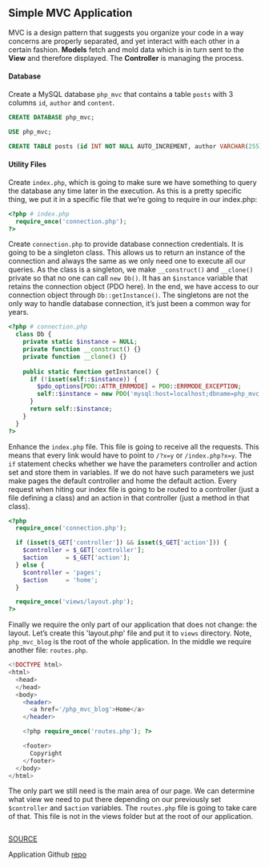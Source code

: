 ## Simple MVC Application
MVC is a design pattern that suggests you organize your code in a way concerns are properly separated, and yet interact with each other in a certain fashion. **Models** fetch and mold data which is in turn sent to the **View** and therefore displayed. The **Controller** is managing the process.

#### Database
Create a MySQL database `php_mvc` that contains a table `posts` with 3 columns `id`, `author` and `content`.
```sql
CREATE DATABASE php_mvc;

USE php_mvc;

CREATE TABLE posts (id INT NOT NULL AUTO_INCREMENT, author VARCHAR(255), content TEXT, PRIMARY KEY (id));
```

#### Utility Files
Create `index.php`, which is going to make sure we have something to query the database any time later in the execution.
As this is a pretty specific thing, we put it in a specific file that we’re going to require in our index.php:
```php
<?php # index.php
  require_once('connection.php');
?>
```
Create `connection.php` to provide database connection credentials. It is going to be a singleton class. This allows us to return an instance of the connection and always the same as we only need one to execute all our queries. As the class is a singleton, we make `__construct()` and `__clone()` private so that no one can call `new Db()`. It has an `$instance` variable that retains the connection object (PDO here). In the end, we have access to our connection object through `Db::getInstance()`. The singletons are not the only way to handle database connection, it’s just been a common way for years.
```php
<?php # connection.php
  class Db {
    private static $instance = NULL;
    private function __construct() {}
    private function __clone() {}
    
    public static function getInstance() {
      if (!isset(self::$instance)) {
        $pdo_options[PDO::ATTR_ERRMODE] = PDO::ERRMODE_EXCEPTION;
        self::$instance = new PDO('mysql:host=localhost;dbname=php_mvc', 'root', '', $pdo_options);
      }
      return self::$instance;
    }
  }
?>
```
Enhance the `index.php` file. This file is going to receive all the requests. This means that every link would have to point to `/?x=y` or `/index.php?x=y`. The `if` statement checks whether we have the parameters controller and action set and store them in variables. If we do not have such parameters we just make pages the default controller and home the default action. Every request when hiting our index file is going to be routed to a controller (just a file defining a class) and an action in that controller (just a method in that class).
```php
<?php
  require_once('connection.php');

  if (isset($_GET['controller']) && isset($_GET['action'])) {
    $controller = $_GET['controller'];
    $action     = $_GET['action'];
  } else {
    $controller = 'pages';
    $action     = 'home';
  }

  require_once('views/layout.php');
?>
```
Finally we require the only part of our application that does not change: the layout. Let’s create this 'layout.php' file and put it to `views` directory. Note, `php_mvc_blog` is the root of the whole application. In the middle we require another file: `routes.php`.
```php
<!DOCTYPE html>
<html>
  <head>
  </head>
  <body>
    <header>
      <a href='/php_mvc_blog'>Home</a>
    </header>

    <?php require_once('routes.php'); ?>

    <footer>
      Copyright
    </footer>
  </body>
</html>
```
The only part we still need is the main area of our page. We can determine what view we need to put there depending on our previously set `$controller` and `$action` variables. The `routes.php` file is going to take care of that. This file is not in the views folder but at the root of our application.
```php

```









[SOURCE](http://requiremind.com/a-most-simple-php-mvc-beginners-tutorial/)

Application Github [repo](https://github.com/Raindal/php_mvc)
